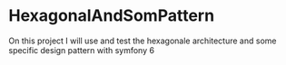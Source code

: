 # HexagonalAndSomPattern
On this project I will use and test the hexagonale architecture and some specific design pattern with symfony 6
